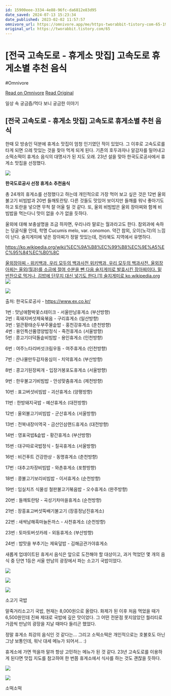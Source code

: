 ```yaml
---
id: 15900eee-3334-4e88-96fc-da6812e83d95
date_saved: 2024-07-13 15:23:34
date_published: 2023-02-02 11:57:57
omnivore_url: https://omnivore.app/me/https-tworabbit-tistory-com-65-190aac2b743
original_url: https://tworabbit.tistory.com/65
---
```


# [전국 고속도로 - 휴게소 맛집] 고속도로 휴게소별 추천 음식
#Omnivore
 
[Read on Omnivore](https://omnivore.app/me/https-tworabbit-tistory-com-65-190aac2b743)
[Read Original](https://tworabbit.tistory.com/65)
 
일상 속 궁금즘/먹다 보니 궁금한 이야기

## \[전국 고속도로 - 휴게소 맛집\] 고속도로 휴게소별 추천 음식

  
한때 모 방송인 덕분에 휴게소 맛집이 엄청 인기였던 적이 있었다. 그 이후로 고속도로를 타게 되면 으레 맛있는 것을 찾아 먹게 되게 된다. 기존의 호두과자나 알감자를 밀어내고 소떡소떡이 휴게소 음식의 대명사가 된 지도 오래. 23년 설을 맞아 한국도로공사에서 휴게소 맛집을 선정했다.

![](https://proxy-prod.omnivore-image-cache.app/0x0,sH2MyOqR56dKzrnqCnIFOoDbKqe7uW1gx5gbgk3hIyww/https://t1.daumcdn.net/keditor/dist/0.4.0/image/divider-line.svg)

**한국도로공사 선정 휴게소 추천음식**

총 24개의 휴게소를 선정했다고 하는데 개인적으로 가장 먹어 보고 싶은 것은 12번 울외불고기 비빔밥과 20번 들깨토란탕. 다른 것들도 맛있어 보이지만 들깨를 워낙 좋아기도 하고 토란을 넣으면 무척 잘 어울 릴 것 같다. 또, 울외 비빔밥은 울외 장아찌와 함께 비빔밥을 먹는다니 맛이 없을 수가 없을 듯하다. 

울외에 대해 보충설명을 조금 하자면, 우리나라 말로는 월과라고도 한다. 참외과에 속하는 덩굴식물 인데, 학명 Cucumis melo, var. conomon. 약간 참외, 오이(노각)의 느낌이 난다. 술지게미에 넣은 장아찌가 정말 맛있는데, 전라북도 지역에서 유명하다. 

<https://ko.wikipedia.org/wiki/%EC%9A%B8%EC%99%B8%EC%9E%A5%EC%95%84%EC%B0%8C>

[ 울외장아찌 - 위키백과, 우리 모두의 백과사전 위키백과, 우리 모두의 백과사전. 울외장아찌는 울외(월과)를 소금에 절여 수분을 뺀 다음 술지게미로 발효시킨 장아찌이다. 밑반찬으로 먹거나, 김밥에 단무지 대신 넣기도 한다.\[1\] 술지게미로 ko.wikipedia.org ](https://ko.wikipedia.org/wiki/%EC%9A%B8%EC%99%B8%EC%9E%A5%EC%95%84%EC%B0%8C)![](https://proxy-prod.omnivore-image-cache.app/0x0,svYSTkZjU3PzTh-e_MMrDd8WEo5eQ_JKPMOG0jUKmL9c/https://scrap.kakaocdn.net/dn/gOkyl/hyRsoVEBla/K2lYKOyrbuSG1TUBSLULj1/img.jpg?width=1200&height=583&face=0_0_1200_583,https://scrap.kakaocdn.net/dn/uNKDf/hyRsnCp1xz/cViGnyrMpBC2wtwV5KzvY0/img.jpg?width=800&height=389&face=0_0_800_389,https://scrap.kakaocdn.net/dn/bwWs02/hyRsuO7GLE/2kySzcVsG7MJp8fn0bMK2K/img.jpg?width=640&height=311&face=0_0_640_311)

![](https://proxy-prod.omnivore-image-cache.app/0x0,shcO9tZSHBvsCp7WcIOJCAVzpcKKKCwyzKW5cgcH9slU/https://blog.kakaocdn.net/dn/roetZ/btrXIQ6yDvW/y8dinDcEW2kxVUu8BD24XK/img.png)

출처: 한국도로공사 - https://www.ex.co.kr/

1번 : 맛남애함박꽃스테이크 - 서울만남휴게소 (부산방향)  
2번 : 흑돼지버섯제육볶음 - 구리휴게소 (일산방향)  
3번 : 얼큰황태순두부주물솥밥 - 홍천강휴게소 (춘천방향)  
4번 : 용인특산품영양밥정식 - 죽전휴게소 (서울방향)  
5번 : 콩고기더덕돌솥비빔밥 - 용인휴게소 (인천방향)

6번 : 여주느타리버섯크림우동 - 여주휴게소 (인천방향)

7번 : 산나물만두감자옹심이 - 치악휴게소 (부산방향)

8번 : 콩고기된장찌개 - 입장거봉포도휴게소 (서울방향)

9번 : 한우불고기비빔밥 - 안성맞춤휴게소 (제천방향)

10번 : 표고버섯비빔밥 - 괴산휴게소 (양평방향)

11번 : 한방돼지국밥 - 예산휴게소 (대전방향)

12번 : 울외불고기비빔밥 - 군산휴게소 (서울방향)

13번 : 전복내장미역국 - 금산인삼랜드휴게소 (대전방향)

14번 : 영표국밥&솥밥 - 황간휴게소 (부산방향)

15번 : 대구따로국밥정식 - 칠곡휴게소 (서울방향)

16번 : 비건푸트 건강한상 - 동명휴게소 (춘천방향)

17번 : 대추고차장비빔밥 - 와촌휴게소 (포항방향) 

18번 : 콩불고기보리비빔밥 - 이서휴게소 (순천방향)

19번 : 임실치즈 식물성 철판불고기볶음밥 - 오수휴게소 (완주방향)

20번 : 들깨토란탕 - 곡성기차마을휴게소 (순천방향)

21번 : 장흥표고버섯뚝배기불고기 (장흥정남진휴게소)

22번 : 새싹남해흑마늘돈까스 - 사천휴게소 (순천방향)

23번 : 토마토버섯카레 - 외동휴게소 (부산방향)

24번 : 밥맛을 부추기는 제육덮밥 - 김해금관가야휴게소 

새롭게 업데이트된 휴게서 음식은 앞으로 도전해야 할 대상이고, 과거 먹었던 몇 개의 음식 중 단연 1등은 서울 만남의 광장에서 파는 소고기 국밥이었다. 

![](https://proxy-prod.omnivore-image-cache.app/600x450,sx0tVMwgta12F2GqePneXFelkkVRjBDCsI8Jhms7PeF4/https://blog.kakaocdn.net/dn/chK8Tv/btrXJ1NmWK9/4MkZ160WCXOL4MmRiWThH1/img.jpg)

![](https://proxy-prod.omnivore-image-cache.app/600x450,s1eEXzKqrh6fj6y7N5XfDvgR11tBNOOF6aFZ0S66Aso8/https://blog.kakaocdn.net/dn/E8bD9/btrXDBwEzXj/wPbaDe8hZjo3ECd5MD1jpK/img.jpg)

![](https://proxy-prod.omnivore-image-cache.app/600x450,s_AKWLZI-VR56p-DXkYKWHcetpW-iKlBJaGQ2Lfj9qvw/https://blog.kakaocdn.net/dn/bgKIdZ/btrXEBJZ1on/wt7NKGAC3iztVdJM7iQcl0/img.jpg)

소고기 국밥

  
말죽거리소고기 국밥, 현재는 8,000원으로 올랐다. 화제가 된 이후 처음 먹었을 때가 6,500원인데 진짜 제대로 국밥에 깊은 맛이었다. 그 어떤 전문점 못지않았던 퀄리티로 가끔씩 만남의 광장을 지날 때마다 들리곤 했었다. 

정말 휴게소 최강의 음식인 것 같다는... 그리고 소떡소떡은 개인적으로는 호불호도 아닌 그냥 보통인데, 워낙 대세 메뉴가 되어서... :) 

휴게소에 가면 먹을까 말까 항상 고민하는 메뉴가 된 것 같다. 23년 고속도로를 이용하게 된다면 맛집 지도를 참고하여 한 번쯤 휴게소에서 식사를 하는 것도 괜찮을 듯하다. 

![](https://proxy-prod.omnivore-image-cache.app/150x0,seX02Q5g7PfPWn79tIbYsllI-fVQbH2VsOI8-khYKyhM/https://t1.daumcdn.net/keditor/emoticon/friends1/large/016.gif)

![](https://proxy-prod.omnivore-image-cache.app/600x338,sEBZKMBoYC27qrfBjafPs7YgRrLY9LNLACIFpz0DRPmI/https://blog.kakaocdn.net/dn/biIloq/btrXHIIClhD/2lwKaXkqgzKA3kXs5RHQXK/img.jpg)

소떡소떡